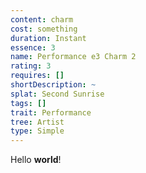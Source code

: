 ```yaml
---
content: charm
cost: something
duration: Instant
essence: 3
name: Performance e3 Charm 2
rating: 3
requires: []
shortDescription: ~
splat: Second Sunrise
tags: []
trait: Performance
tree: Artist
type: Simple
---
```


Hello **world**!

